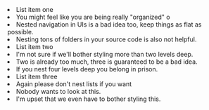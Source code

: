 <List class="space-y-4 text-gray-500 dark:text-gray-400">
  <Li>
    List item one
    <List tag="ol" ctxclass="mt-2 space-y-1 ps-5">
      <Li>You might feel like you are being really "organized" o</Li>
      <Li
        >Nested navigation in UIs is a bad idea too, keep things as flat as
        possible.</Li
      >
      <Li>Nesting tons of folders in your source code is also not helpful.</Li
      >
    </List>
  </Li>
  <Li>
    List item two
    <List tag="ol" ctxclass="mt-2 space-y-1 ps-5">
      <Li>I'm not sure if we'll bother styling more than two levels deep.</Li>
      <Li>Two is already too much, three is guaranteed to be a bad idea.</Li>
      <Li>If you nest four levels deep you belong in prison.</Li>
    </List>
  </Li>
  <Li>
    List item three
    <List tag="ol" ctxclass="mt-2 space-y-1 ps-5">
      <Li>Again please don't nest lists if you want</Li>
      <Li>Nobody wants to look at this.</Li>
      <Li>I'm upset that we even have to bother styling this.</Li>
    </List>
  </Li>
</List>